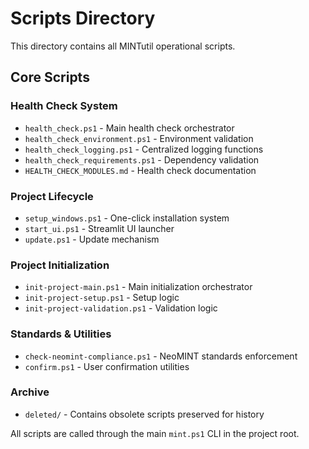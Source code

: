 # Scripts Directory

This directory contains all MINTutil operational scripts.

## Core Scripts

### Health Check System
- `health_check.ps1` - Main health check orchestrator
- `health_check_environment.ps1` - Environment validation
- `health_check_logging.ps1` - Centralized logging functions  
- `health_check_requirements.ps1` - Dependency validation
- `HEALTH_CHECK_MODULES.md` - Health check documentation

### Project Lifecycle
- `setup_windows.ps1` - One-click installation system
- `start_ui.ps1` - Streamlit UI launcher
- `update.ps1` - Update mechanism

### Project Initialization
- `init-project-main.ps1` - Main initialization orchestrator
- `init-project-setup.ps1` - Setup logic
- `init-project-validation.ps1` - Validation logic

### Standards & Utilities
- `check-neomint-compliance.ps1` - NeoMINT standards enforcement
- `confirm.ps1` - User confirmation utilities

### Archive
- `deleted/` - Contains obsolete scripts preserved for history

All scripts are called through the main `mint.ps1` CLI in the project root.
